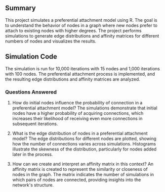 ## Summary
This project simulates a preferential attachment model using R. The goal is to understand the behavior of nodes in a graph where new nodes prefer to attach to existing nodes with higher degrees. The project performs simulations to generate edge distributions and affinity matrices for different numbers of nodes and visualizes the results.

## Simulation Code
The simulation is run for 10,000 iterations with 15 nodes and 1,000 iterations with 100 nodes. The preferential attachment process is implemented, and the resulting edge distributions and affinity matrices are analyzed.

### Questions Answered
1. How do initial nodes influence the probability of connection in a preferential attachment model?
The simulations demonstrate that initial nodes have a higher probability of acquiring connections, which increases their likelihood of receiving even more connections in subsequent iterations.

2. What is the edge distribution of nodes in a preferential attachment model?
The edge distributions for different nodes are plotted, showing how the number of connections varies across simulations. Histograms illustrate the skewness of the distribution, particularly for nodes added later in the process.

4. How can we create and interpret an affinity matrix in this context?
An affinity matrix is created to represent the similarity or closeness of nodes in the graph. The matrix indicates the number of simulations in which pairs of nodes are connected, providing insights into the network's structure.
